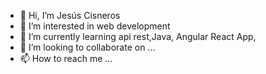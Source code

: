 - 👋 Hi, I’m Jesús Cisneros
- 👀 I’m interested in web development
- 🌱 I’m currently learning api rest,Java, Angular React App,
- 💞️ I’m looking to collaborate on ...
- 📫 How to reach me ...

<!---
jackDestripador/jackDestripador is a ✨ special ✨ repository because its `README.md` (this file) appears on your GitHub profile.
You can click the Preview link to take a look at your changes.
--->
